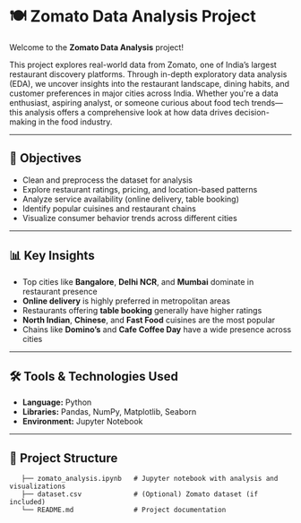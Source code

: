# 🍽️ Zomato Data Analysis Project

Welcome to the **Zomato Data Analysis** project!

This project explores real-world data from Zomato, one of India’s largest restaurant discovery platforms. Through in-depth exploratory data analysis (EDA), we uncover insights into the restaurant landscape, dining habits, and customer preferences in major cities across India. Whether you're a data enthusiast, aspiring analyst, or someone curious about food tech trends—this analysis offers a comprehensive look at how data drives decision-making in the food industry.

---

## 📌 Objectives

- Clean and preprocess the dataset for analysis
- Explore restaurant ratings, pricing, and location-based patterns
- Analyze service availability (online delivery, table booking)
- Identify popular cuisines and restaurant chains
- Visualize consumer behavior trends across different cities

---

## 📊 Key Insights

- Top cities like **Bangalore**, **Delhi NCR**, and **Mumbai** dominate in restaurant presence
- **Online delivery** is highly preferred in metropolitan areas
- Restaurants offering **table booking** generally have higher ratings
- **North Indian**, **Chinese**, and **Fast Food** cuisines are the most popular
- Chains like **Domino’s** and **Cafe Coffee Day** have a wide presence across cities

---

## 🛠️ Tools & Technologies Used

- **Language:** Python
- **Libraries:** Pandas, NumPy, Matplotlib, Seaborn
- **Environment:** Jupyter Notebook

---

## 📁 Project Structure
```
   ├── zomato_analysis.ipynb   # Jupyter notebook with analysis and visualizations
   ├── dataset.csv             # (Optional) Zomato dataset (if included)
   └── README.md               # Project documentation
```
